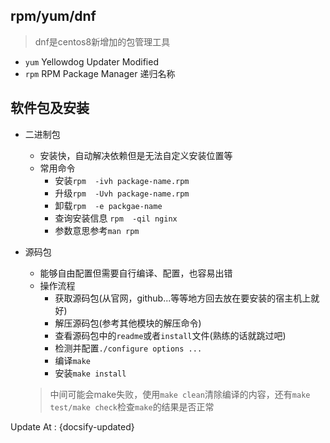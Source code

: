 ## rpm/yum/dnf

> dnf是centos8新增加的包管理工具

- `yum` Yellowdog Updater Modified
- `rpm` RPM Package Manager 递归名称

## 软件包及安装

- 二进制包
  - 安装快，自动解决依赖但是无法自定义安装位置等
  - 常用命令
    - 安装`rpm  -ivh package-name.rpm`
    - 升级`rpm  -Uvh package-name.rpm`
    - 卸载`rpm  -e packgae-name`
    - 查询安装信息 `rpm  -qil nginx`
    - 参数意思参考`man rpm`
- 源码包

  - 能够自由配置但需要自行编译、配置，也容易出错
  - 操作流程
    - 获取源码包(从官网，github...等等地方回去放在要安装的宿主机上就好)
    - 解压源码包(参考其他模块的解压命令)
    - 查看源码包中的`readme`或者`install`文件(熟练的话就跳过吧)
    - 检测并配置`./configure options ...`
    - 编译`make`
    - 安装`make install`

  > 中间可能会make失败，使用`make clean`清除编译的内容，还有`make test/make check`检查`make`的结果是否正常



Update At : {docsify-updated}